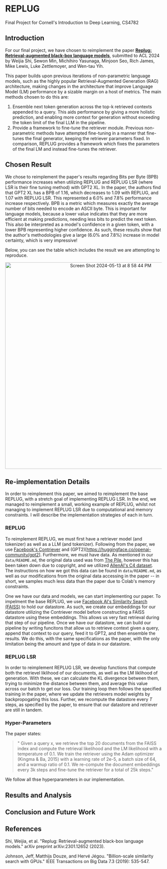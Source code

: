 # REPLUG
Final Project for Cornell's Introduction to Deep Learning, CS4782

## Introduction

For our final project, we have chosen to reimplement the paper [**Replug: Retrieval-augmented black-box language models**](https://arxiv.org/abs/2301.12652), submitted to ACL 2024 by Weijia Shi, Sewon Min, Michihiro Yasunaga, Minjoon Seo, Rich James, Mike Lewis, Luke Zettlemoyer, and Wen-tau Yih.

This paper builds upon previous iterations of non-parametric language models, such as the highly popular Retrieval-Augmented Generation (RAG) architecture, making changes in the architecture that improve Language Model (LM) performance by a sizable margin on a host of metrics. The main methods chosen to do this are:

1. Ensemble next token generation across the top-k retrieved contexts appended to a query. This aids performance by giving a more holistic prediction, and enabling more context for generation without exceeding the token limit of the final LLM in the pipeline.
2. Provide a framework to fine-tune the retriever module. Previous non-parametric methods have attempted fine-tuning in a manner that fine-tunes the final generator, keeping the retriever parameters fixed. In comparison, REPLUG provides a framework which fixes the parameters of the final LM and instead fine-tunes the retriever.

## Chosen Result

We chose to reimplement the paper's results regarding Bits per Byte (BPB) performance increases when utilizing REPLUG and REPLUG LSR (where LSR is their fine tuning method) with GPT2 XL. In the paper, the authors find that GPT2 XL has a BPB of 1.16, which decreases to 1.09 with REPLUG, and 1.07 with REPLUG LSR. This represented a 6.0% and 7.8% performance increase respectively. BPB is a metric which measures exactly the average number of bits needed to encode an ASCII byte. This is important for language models, because a lower value indicates that they are more efficient at making predictions, needing less bits to predict the next token. This also be interpreted as a model's confidence in a given token, with a lower BPB representing higher confidence. As such, these results show that the author's methodologies give a large (6.0% and 7.8%) increase in model certainty, which is very impressive! 

Below, you can see the table which includes the result we are attempting to reproduce.

<p align="center">
  <img width="663" alt="Screen Shot 2024-05-13 at 8 58 44 PM" src="https://github.com/SashaBoguraev/REPLUG/assets/52136865/ce661231-8270-44fe-8117-0b40289d73e4">
<p>
  
## Re-implementation Details

In order to reimplement this paper, we aimed to reimplement the base REPLUG, with a stretch goal of implementing REPLUG LSR. In the end, we managed to reimplement a small, working example of REPLUG, whilst not managing to implement REPLUG LSR due to computational and memory constraints. I will describe the implementation strategies of each in turn.

### REPLUG

To reimplement REPLUG, we must first have a retriever model (and tokenizer) as well as a LLM (and tokenizer). Following from the paper, we use [Facebook's Contriever](https://huggingface.co/facebook/contriever) and (GPT2)[https://huggingface.co/openai-community/gpt2]. Furthermore, we must have data. As mentioned in our `data/README.md`, the original data used was from [The Pile](https://pile.eleuther.ai/), however this has been taken down due to copyright, and we utilized [AllenAI's C4 dataset](https://huggingface.co/datasets/allenai/c4). The instructions on how we got this data can be found in `data/README.md`, as well as our modifications from the original data accessing in the paper -- in short, we samples much less data than the paper due to Colab's memory constraints.

One we have our data and models, we can start implementing our paper. To impelment the base REPLUG, we use [Facebook AI's Similarity Search (FAISS)](https://arxiv.org/abs/1702.08734) to hold our datastore. As such, we create our embeddings for our datastore utilizing the Contriever model before constructing a FAISS datastore using these embeddings. This allows us very fast retrieval during that step of our pipeline. Once we have our datastore, we can build our pipeline by writing funcitons that allow us to retrieve context given a query, append that context to our query, feed it to GPT2, and then ensemble the results. We do this, with the same specifications as the paper, with the only limitation being the amount and type of data in our datastore.

### REPLUG LSR 

In order to reimplement REPLUG LSR, we develop functions that compute both the retrievel liklihood of our documents, as well as the LM liklihood of generation. With these, we can calculate the KL divergence between them, trying to minimize the distance between them, and average this value across our batch to get our loss. Our training loop then follows the specified training in the paper, where we update the retrievers model weights by backpropogating this loss. Further, we recompute the datastore every _T_ steps, as specified by the paper, to ensure that our datastore and retriever are still in tandem.

### Hyper-Parameters

The paper states:

> " Given a query x, we retrieve the top 20 documents from the FAISS index and compute the retrieval likelihood and the LM likelihood with a temperature of 0.1. We train the retriever using the Adam optimizer (Kingma & Ba, 2015) with a learning rate of 2e-5, a batch size of 64, and a warmup ratio of 0.1. We re-compute the document embeddings every 3k steps and fine-tune the retriever for a total of 25k steps."

We follow all thse hyperparameters in our implementation.

## Results and Analysis

## Conclusion and Future Work

## References

Shi, Weijia, et al. "Replug: Retrieval-augmented black-box language models." arXiv preprint arXiv:2301.12652 (2023).

Johnson, Jeff, Matthijs Douze, and Hervé Jégou. "Billion-scale similarity search with GPUs." IEEE Transactions on Big Data 7.3 (2019): 535-547.
